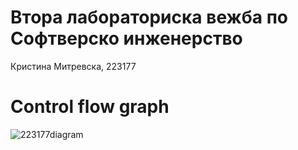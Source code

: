 # Втора лабораториска вежба по Софтверско инженерство
Кристина Митревска, 223177
# Control flow graph
![223177diagram](https://github.com/KristinaMitrevska/SI_2024_lab2_223177/assets/165512567/619bb36a-958e-4a86-b0ee-fda9932c9f0c)
